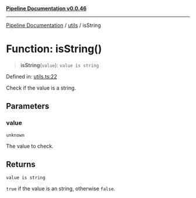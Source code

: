 [**Pipeline Documentation v0.0.46**](../../README.md)

***

[Pipeline Documentation](../../modules.md) / [utils](../README.md) / isString

# Function: isString()

> **isString**(`value`): `value is string`

Defined in: [utils.ts:22](https://github.com/stonemjs/pipeline/blob/437717c2a315db06047331ae86596a6933a8a199/src/utils.ts#L22)

Check if the value is a string.

## Parameters

### value

`unknown`

The value to check.

## Returns

`value is string`

`true` if the value is an string, otherwise `false`.
